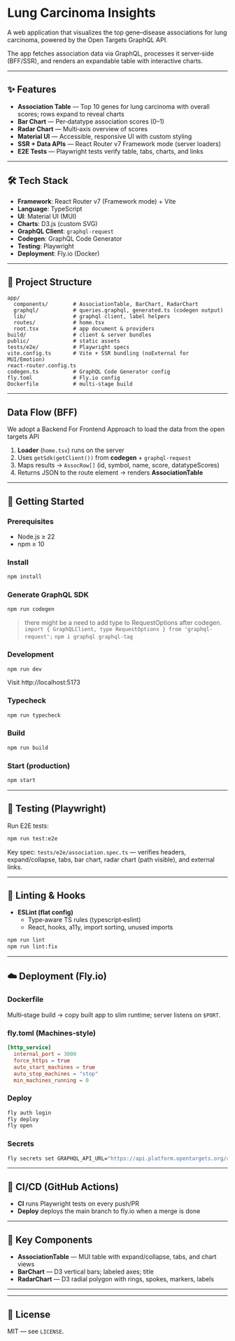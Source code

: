 # Lung Carcinoma Insights

A web application that visualizes the top gene–disease associations for lung carcinoma, powered by the Open Targets GraphQL API.

The app fetches association data via GraphQL, processes it server‑side (BFF/SSR), and renders an expandable table with interactive charts.

---

## ✨ Features

- **Association Table** — Top 10 genes for lung carcinoma with overall scores; rows expand to reveal charts
- **Bar Chart** — Per‑datatype association scores (0–1)
- **Radar Chart** — Multi‑axis overview of scores
- **Material UI** — Accessible, responsive UI with custom styling
- **SSR + Data APIs** — React Router v7 Framework mode (server loaders)
- **E2E Tests** — Playwright tests verify table, tabs, charts, and links

---

## 🛠️ Tech Stack

- **Framework**: React Router v7 (Framework mode) + Vite
- **Language**: TypeScript
- **UI**: Material UI (MUI)
- **Charts**: D3.js (custom SVG)
- **GraphQL Client**: `graphql-request`
- **Codegen**: GraphQL Code Generator
- **Testing**: Playwright
- **Deployment**: Fly.io (Docker)

---

## 📂 Project Structure

```
app/
  components/        # AssociationTable, BarChart, RadarChart
  graphql/           # queries.graphql, generated.ts (codegen output)
  lib/               # graphql client, label helpers
  routes/            # home.tsx
  root.tsx           # app document & providers
build/               # client & server bundles
public/              # static assets
tests/e2e/           # Playwright specs
vite.config.ts       # Vite + SSR bundling (noExternal for MUI/Emotion)
react-router.config.ts
codegen.ts           # GraphQL Code Generator config
fly.toml             # Fly.io config
Dockerfile           # multi-stage build
```

---

## Data Flow (BFF)
We adopt a Backend For Frontend Approach to load the data from the open targets API
1. **Loader** (`home.tsx`) runs on the server
2. Uses `getSdk(getClient())` from **codegen** + `graphql-request`
3. Maps results → `AssocRow[]` (id, symbol, name, score, datatypeScores)
4. Returns JSON to the route element → renders **AssociationTable**

---

## 🚀 Getting Started

### Prerequisites

- Node.js ≥ 22
- npm ≥ 10

### Install

```bash
npm install
```

### Generate GraphQL SDK

```bash
npm run codegen
```

> there might be a need to add type to RequestOptions after codegen.
`import { GraphQLClient, type RequestOptions } from 'graphql-request';`
> `npm i graphql graphql-tag`

### Development

```bash
npm run dev
```

Visit http://localhost:5173

### Typecheck

```bash
npm run typecheck
```

### Build

```bash
npm run build
```

### Start (production)

```bash
npm start
```

---

## 🧪 Testing (Playwright)

Run E2E tests:

```bash
npm run test:e2e
```

Key spec: `tests/e2e/association.spec.ts` — verifies headers, expand/collapse, tabs, bar chart, radar chart (path visible), and external links.

---

## 🔧 Linting & Hooks

- **ESLint (flat config)**
  - Type‑aware TS rules (typescript‑eslint)
  - React, hooks, a11y, import sorting, unused imports

```bash
npm run lint
npm run lint:fix
```

---

## ☁️ Deployment (Fly.io)

### Dockerfile

Multi‑stage build → copy built app to slim runtime; server listens on `$PORT`.

### fly.toml (Machines‑style)

```toml
[http_service]
  internal_port = 3000
  force_https = true
  auto_start_machines = true
  auto_stop_machines = "stop"
  min_machines_running = 0
```

### Deploy

```bash
fly auth login
fly deploy
fly open
```


### Secrets

```bash
fly secrets set GRAPHQL_API_URL="https://api.platform.opentargets.org/api/v4/graphql"
```

---

## 🔁 CI/CD (GitHub Actions)

- **CI** runs Playwright tests on every push/PR
- **Deploy** deploys the main branch to fly.io when a merge is done

---

## 🧩 Key Components

- **AssociationTable** — MUI table with expand/collapse, tabs, and chart views
- **BarChart** — D3 vertical bars; labeled axes; title
- **RadarChart** — D3 radial polygon with rings, spokes, markers, labels

---

---

## 📜 License

MIT — see `LICENSE`.

